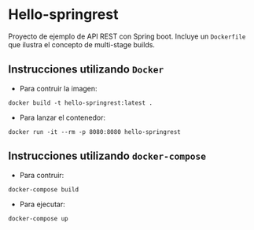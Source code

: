 # Hello-springrest

Proyecto de ejemplo de API REST con Spring boot.
Incluye un `Dockerfile` que ilustra el concepto de multi-stage builds.

## Instrucciones utilizando `Docker`

* Para contruir la imagen:

```shell
docker build -t hello-springrest:latest .
```
* Para lanzar el contenedor:
```shell
docker run -it --rm -p 8080:8080 hello-springrest
```

## Instrucciones utilizando `docker-compose`
* Para contruir:

```shell
docker-compose build
```
* Para ejecutar:
```shell
docker-compose up
```